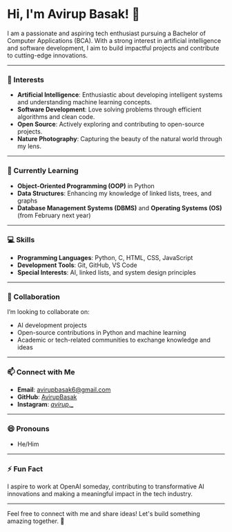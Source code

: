 # Hi, I'm Avirup Basak! 👋

I am a passionate and aspiring tech enthusiast pursuing a Bachelor of Computer Applications (BCA). 
With a strong interest in artificial intelligence and software development, I aim to build impactful projects and contribute to cutting-edge innovations.

---

### 👀 Interests
- **Artificial Intelligence**: Enthusiastic about developing intelligent systems and understanding machine learning concepts.
- **Software Development**: Love solving problems through efficient algorithms and clean code.
- **Open Source**: Actively exploring and contributing to open-source projects.
- **Nature Photography**: Capturing the beauty of the natural world through my lens.

---

### 🌱 Currently Learning
- **Object-Oriented Programming (OOP)** in Python  
- **Data Structures**: Enhancing my knowledge of linked lists, trees, and graphs  
- **Database Management Systems (DBMS)** and **Operating Systems (OS)** (from February next year)

---

### 💻 Skills
- **Programming Languages**: Python, C, HTML, CSS, JavaScript  
- **Development Tools**: Git, GitHub, VS Code  
- **Special Interests**: AI, linked lists, and system design principles

---

### 💞️ Collaboration
I’m looking to collaborate on:
- AI development projects  
- Open-source contributions in Python and machine learning  
- Academic or tech-related communities to exchange knowledge and ideas  

---

### 📫 Connect with Me
- **Email**: avirupbasak6@gmail.com  
- **GitHub**: [AvirupBasak](https://github.com/AvirupBasak)  
- **Instagram**: [_avirup_._](https://www.instagram.com/_avirup_._/)

---

### 😄 Pronouns
- He/Him  

---

### ⚡ Fun Fact
I aspire to work at OpenAI someday, contributing to transformative AI innovations and making a meaningful impact in the tech industry.

---

Feel free to connect with me and share ideas! Let's build something amazing together. 🚀
